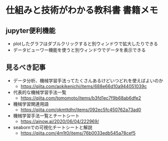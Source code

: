 # 仕組みと技術がわかる教科書 書籍メモ
## jupyter便利機能
- plotしたグラフはダブルクリックすると別ウィンドウで拡大したりできる
- データビューワー機能を使うと別ウィンドウでデータを表示できる
## 見るべき記事
- データ分析、機械学習手法ってたくさんあるけどいつどれを使えばよいのか
    - https://qiita.com/aokikenichi/items/688e66d10a944051039c
- 代表的な機械学習手法一覧
    - https://qiita.com/tomomoto/items/b3fd1ec7f9b68ab6dfe2
- 機械学習関連用語
    - https://qiita.com/okmttdhr/items/092ec5fc450762a73ad0
- 機械学習手法一覧とチートシート
    - https://ainow.ai/2020/06/04/222969/
- seabornでの可視化チートシートと解説
    - https://qiita.com/4m1t0/items/76b0033edb545a78cef5

